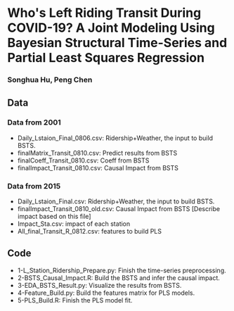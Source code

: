 # Who's Left Riding Transit During COVID-19? A Joint Modeling Using Bayesian Structural Time-Series and Partial Least Squares Regression
### Songhua Hu, Peng Chen 

## Data
### Data from 2001
* Daily_Lstaion_Final_0806.csv: Ridership+Weather, the input to build BSTS.
* finalMatrix_Transit_0810.csv: Predict results from BSTS
* finalCoeff_Transit_0810.csv: Coeff from BSTS
* finalImpact_Transit_0810.csv: Causal Impact from BSTS


### Data from 2015
* Daily_Lstaion_Final.csv: Ridership+Weather, the input to build BSTS.
* finalImpact_Transit_0810_old.csv: Causal Impact from BSTS [Describe impact based on this file]
* Impact_Sta.csv: impact of each station
* All_final_Transit_R_0812.csv: features to build PLS


## Code
* 1-L_Station_Ridership_Prepare.py: Finish the time-series preprocessing.
* 2-BSTS_Causal_Impact.R: Build the BSTS and infer the causal impact.
* 3-EDA_BSTS_Result.py: Visualize the results from BSTS.
* 4-Feature_Build.py: Build the features matrix for PLS models.
* 5-PLS_Build.R: Finish the PLS model fit.

